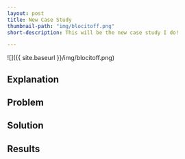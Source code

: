 ```yaml
---
layout: post
title: New Case Study
thumbnail-path: "img/blocitoff.png"
short-description: This will be the new case study I do!

---
```

<!--- need to change the picture and thumbnail-path--->
![]({{ site.baseurl }}/img/blocitoff.png)

## Explanation

## Problem

## Solution

## Results
